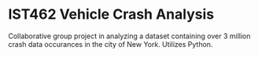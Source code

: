 # IST462 Vehicle Crash Analysis

Collaborative group project in analyzing a dataset containing over 3 million crash data occurances in the city of New York. Utilizes Python.
